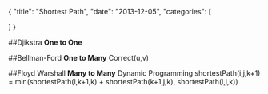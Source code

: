 {
  "title": "Shortest Path",
  "date": "2013-12-05",
  "categories": [

  ]
}

##Djikstra
**One to One**

##Bellman-Ford
**One to Many**
Correct(u,v)

##Floyd Warshall
**Many to Many**
Dynamic Programming
shortestPath(i,j,k+1) = min(shortestPath(i,k+1,k) + shortestPath(k+1,j,k), shortestPath(i,j,k))
